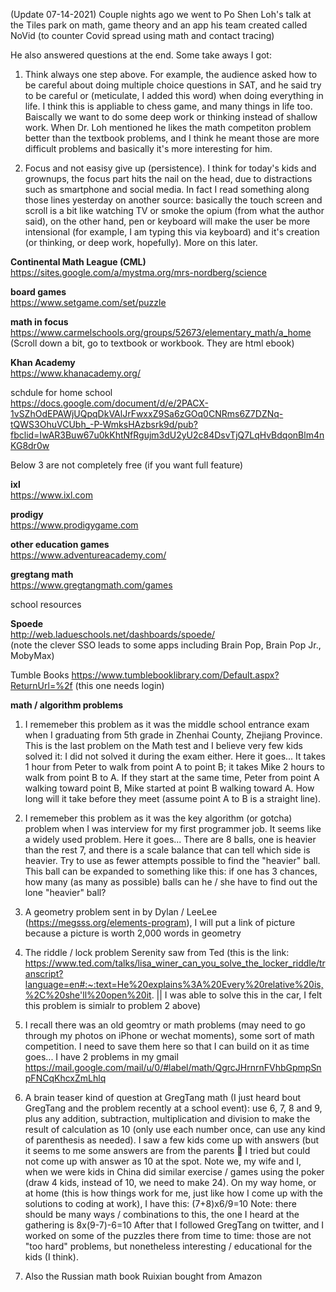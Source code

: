 (Update 07-14-2021) Couple nights ago we went to Po Shen Loh's talk at the Tiles park on math, game theory and an app his team created called NoVid (to counter Covid spread using math and contact tracing)

He also answered questions at the end. Some take aways I got:  
1) Think always one step above. For example, the audience asked how to be careful about doing multiple choice questions in SAT, and he said try to be careful or (meticulate, I added this word) when doing everything in life. I think this is appliable to chess game, and many things in life too. Baiscally we want to do some deep work or thinking instead of shallow work. When Dr. Loh mentioned he likes the math competiton problem better than the textbook problems, and I think he meant those are more difficult problems and basically it's more interesting for him.  

2) Focus and not easisy give up (persistence). I think for today's kids and grownups, the focus part hits the nail on the head, due to distractions such as smartphone and social media. In fact I read something along those lines yesterday on another source: basically the touch screen and scroll is a bit like watching TV or smoke the opium (from what the author said), on the other hand, pen or keyboard will make the user be more intensional (for example, I am typing this via keyboard) and it's creation (or thinking, or deep work, hopefully).  More on this later.  

**Continental Math League (CML)**  
https://sites.google.com/a/mystma.org/mrs-nordberg/science

**board games**  
https://www.setgame.com/set/puzzle  

**math in focus**  
https://www.carmelschools.org/groups/52673/elementary_math/a_home
(Scroll down a bit, go to textbook or workbook. They are html ebook)

**Khan Academy**  
https://www.khanacademy.org/  

schdule for home school   
https://docs.google.com/document/d/e/2PACX-1vSZhOdEPAWjUQpqDkVAlJrFwxxZ9Sa6zGOq0CNRms6Z7DZNq-tQWS3OhuVCUbh_-P-WmksHAzbsrk9d/pub?fbclid=IwAR3Buw67u0kKhtNfRgujm3dU2yU2c84DsvTjQ7LqHvBdqonBlm4nKG8dr0w  

Below 3 are not completely free (if you want full feature)  

**ixl**  
https://www.ixl.com  

**prodigy**  
https://www.prodigygame.com  

**other education games**  
https://www.adventureacademy.com/  

**gregtang math**  
https://www.gregtangmath.com/games  

school resources  

**Spoede**  
http://web.ladueschools.net/dashboards/spoede/  
(note the clever SSO leads to some apps including Brain Pop, Brain Pop Jr., MobyMax)

Tumble Books
https://www.tumblebooklibrary.com/Default.aspx?ReturnUrl=%2f (this one needs login)

**math / algorithm problems**  
1. I rememeber this problem as it was the middle school entrance exam when I graduating from 5th grade in Zhenhai County, Zhejiang Province. This is the last problem on the Math test and I believe very few kids solved it: I did not solved it during the exam either. Here it goes...
It takes 1 hour from Peter to walk from point A to point B; it takes Mike 2 hours to walk from point B to A. If they start at the same time, Peter from point A walking toward point B, Mike started at point B walking toward A. How long will it take before they meet (assume point A to B is a straight line).

2. I rememeber this problem as it was the key algorithm (or gotcha) problem when I was interview for my first programmer job. It seems like a widely used problem. Here it goes... 
There are 8 balls, one is heavier than the rest 7, and there is a scale balance that can tell which side is heavier. Try to use as fewer attempts possible to find the "heavier" ball. This ball can be expanded to something like this: if one has 3 chances, how many (as many as possible) balls can he / she have to find out the lone "heavier" ball?

3. A geometry problem sent in by Dylan / LeeLee (https://megsss.org/elements-program), I will put a link of picture because a picture is worth 2,000 words in geometry  
4. The riddle / lock problem Serenity saw from Ted (this is the link: https://www.ted.com/talks/lisa_winer_can_you_solve_the_locker_riddle/transcript?language=en#:~:text=He%20explains%3A%20Every%20relative%20is,%2C%20she'll%20open%20it. || I was able to solve this in the car, I felt this problem is simialr to problem 2 above)      
5. I recall there was an old geomtry or math problems (may need to go through my photos on iPhone or wechat moments), some sort of math competition. I need to save them here so that I can build on it as time goes... I have 2 problems in my gmail https://mail.google.com/mail/u/0/#label/math/QgrcJHrnrnFVhbGpmpSnpFNCqKhcxZmLhlq  
6. A brain teaser kind of question at GregTang math (I just heard bout GregTang and the problem recently at a school event): use 6, 7, 8 and 9, plus any addition, subtraction, multiplication and division to make the result of calculation as 10 (only use each number once, can use any kind of parenthesis as needed). 
I saw a few kids come up with answers (but it seems to me some answers are from the parents 🙂  I tried but could not come up with answer as 10 at the spot. Note we, my wife and I, when we were kids in China did similar exercise / games using the poker (draw 4 kids, instead of 10, we need to make 24). On my way home, or at home (this is how things work for me, just like how I come up with the solutions to coding at work), I have this: (7+8)x6/9=10     Note: there should be many ways / combinations to this, the one I heard at the gathering is 8x(9-7)-6=10  After that I followed GregTang on twitter, and I worked on some of the puzzles there from time to time: those are not "too hard" problems, but nonetheless interesting / educational for the kids  (I think).  
7. Also the Russian math book Ruixian bought from Amazon  


